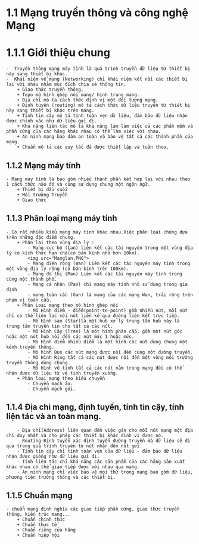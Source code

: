 # 1.1 Mạng truyền thông và công nghệ Mạng
# 1.1.1 Giới thiệu chung 
    -  Truyền thông mạng máy tình là quá trình truyền dữ liệu từ thiết bị này sang thiết bị khác.
    -  Khái niệm về mạng (Networking) chỉ khái niệm kết nối các thiết bị lại với nhau nhằm mục đích chia sẻ thông tin.
        + Giao thức truyền thông.
        + Topo mô hình ghép nối mạng/ hình trạng mạng.
        + Địa chỉ mô ta cách thức định vị một đối tượng mạng.
        + Định tuyến (routing) mô tả cách thức dữ liệu truyền từ thiết bị này sang thiết bị khác trên mạng.
        + Tính tin cậy mô tả tính toàn vẹn dữ liệu, đảm bảo dữ liệu nhận được chính xác như dữ liệu gửi đi.
        + Khả năng liên tác mô tả khả năng làm làm việc cả các phần mềm và phần cứng của các hãng khác nhau có thể làm việc với nhau.
        + An ninh mạng bảo đảm an toàn và bảo vệ tất cả các thành phần của mạng.
        + Chuẩn mô tả các quy tắc đã được thiết lập và tuân theo.
## 1.1.2 Mạng máy tính 
    - Mạng máy tính là bao gồm nhiều thành phần kết hợp lại với nhau theo 1 cách thức nào đó và cùng sử dụng chung một ngôn ngữ.
        + Thiết bị đầu cuối
        + Môi trường Truyền
        + Giao thức
## 1.1.3 Phân loại mạng máy tính 
    - Có rất nhiều kiểu mạng máy tính khác nhau.Việc phân loại chúng dựa trên những đặc điểm chung.
        + Phân lại theo vùng địa lý : 
            - Mạng cục bộ (Lan) liên kết các tài nguyên trong một vùng địa lý có kích thức hạn chế(có bán kính nhỏ hơn 10km).
            <img src="Manglan.PNG">
            - Mạng diện rộng (Wan) Liên kết các tài nguyên máy tính trong một vùng địa lý rộng (có bán kính trên 100km).
            - Mạng đô thị (Man) Liên kết các tài nguyên máy tính trong cùng một thành phố.
            - Mạng cá nhân (Pan) chỉ mạng máy tính nhỏ sử dụng trong gia đình
            - mạng toàn cầu (Gan) là mạng của các mạng Wan, trải rộng trên phạm vị toàn cầu.
        + Phân Loại mạng theo mô hình ghép nối
            - Mô Hình điểm - điểm(point-to-point) gồm nhiều nút, mỗi nút chỉ có thể liên lạc với nút liền kề qua đường liên kết trực tiếp.
            - Mô Hình sao (Star)là một hub xử lý trung tâm hub này là trung tâm truyền tin cho tất cả các nút.
            - Mô Hình Cây (Tree) là một hình phân cấp, gồm một nút góc hoặc một nút hub nối đến các nút mức 1 hoặc mức.
            - Mô Hình điểm nhiều điểm là một hình các nút dùng chung một kênh truyền thông.
            - Mô hình Bus các nút mạng được nối đến cùng một đường truyền.
            - Mô Hình Ring tất cả các nút được nối đến một vòng môi trường truyền thông dùng chung.
            - Mô Hình vê tinh tất cả các nút nằm trong mạng đều có thể nhận được dữ liệu từ vệ tinh truyền xuống.
        + Phân loại mạng theo kiểu chuyển
            - Chuyền mạch ảo.
            - Chuyển mạch gói.
## 1.1.4 Địa chỉ mạng, định tuyến, tính tin cậy, tính liện tác và an toàn mạng.
        - Địa chỉ(Address) liên quan đến việc gán cho mỗi nút mạng một địa chỉ duy nhất và cho phép các thiết bị khác định vị được nó.
        - Routing-Định tuyến xác định tuyến đường truyền mà dữ liệu sẽ đi qua trong quá trình truyền từ nút nhận đến nút gửi.
        - Tính tin cậy chỉ tính toàn vẹn của dữ liệu - đảm bảo dữ liệu nhận được giống như dữ liệu gửi đi.
        - Tính liên tác chỉ khả năng các sản phẩm của các hãng sản xuất khác nhau có thể giao tiếp được với nhau qua mạng.
        - An ninh mạng chỉ việc bảo vệ mọi thứ trong mạng bao gồm dữ liệu, phương tiện trường thông và các thiết bị.
## 1.1.5 Chuẩn mạng 
    - chuẩn mạng định nghĩa các giao tiếp phần cứng, giao thức truyền thông, kiến trúc mạng...
        + Chuẩn chính thức 
        + Chuẩn thực tế 
        + Chuẩn riêng của hãng
        + Chuẩn hiệp hội
